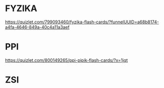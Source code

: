 # FYZIKA
https://quizlet.com/799093460/fyzika-flash-cards/?funnelUUID=a68b8174-a4fa-4646-849a-40c4a11a3aef

# PPI
https://quizlet.com/800149265/ppi-pipik-flash-cards/?x=1jqt

# ZSI


